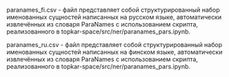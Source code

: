 paranames_fi.csv - файл представляет собой структурированный набор именованных сущностей написанных на русском языке, автоматически извлечённых из словаря ParaNames с использованием скрипта, реализованного в topkar-space/src/ner/paranames_pars.ipynb.<br >

paranames_ru.csv - файл представляет собой структурированный набор именованных сущностей написанных на финском языке, автоматически извлечённых из словаря ParaNames с использованием скрипта, реализованного в topkar-space/src/ner/paranames_pars.ipynb.
